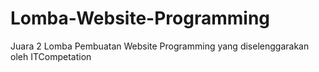 # Lomba-Website-Programming
Juara 2 Lomba Pembuatan Website Programming yang diselenggarakan oleh ITCompetation 
